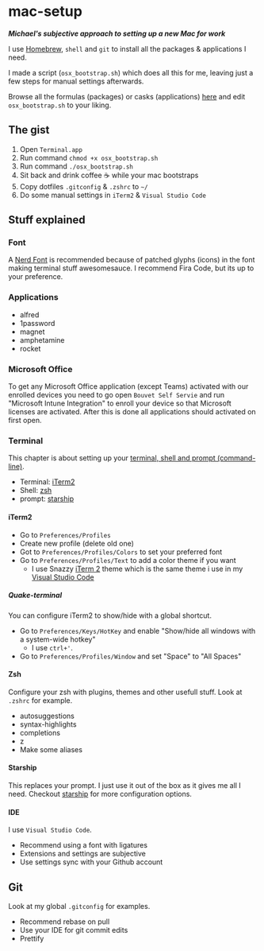 # mac-setup

**_Michael's subjective approach to setting up a new Mac for work_**

I use [Homebrew](https://brew.sh/), `shell` and `git` to install all the packages & applications I need.

I made a script (`osx_bootstrap.sh`) which does all this for me, leaving just a few steps for manual settings afterwards.

Browse all the formulas (packages) or casks (applications) [here](https://formulae.brew.sh/) and edit `osx_bootstrap.sh` to your liking.

## The gist

1. Open `Terminal.app`
2. Run command `chmod +x osx_bootstrap.sh`
3. Run command `./osx_bootstrap.sh`
4. Sit back and drink coffee ☕️ while your mac bootstraps
5. Copy dotfiles `.gitconfig` & `.zshrc` to `~/`
6. Do some manual settings in `iTerm2` & `Visual Studio Code`

## Stuff explained

### Font

A [Nerd Font](https://www.nerdfonts.com/) is recommended because of patched glyphs (icons) in the font making terminal stuff awesomesauce. I recommend Fira Code, but its up to your preference.

### Applications

- alfred
- 1password
- magnet
- amphetamine
- rocket

### Microsoft Office

To get any Microsoft Office application (except Teams) activated with our enrolled devices you need to go open `Bouvet Self Servie` and run "Microsoft Intune Integration" to enroll your device so that Microsoft licenses are activated. After this is done all applications should activated on first open.

### Terminal

This chapter is about setting up your [terminal, shell and prompt (command-line)](https://www.geeksforgeeks.org/difference-between-terminal-console-shell-and-command-line/).

- Terminal: [iTerm2](https://iterm2.com/)
- Shell: [zsh](https://ohmyz.sh/)
- prompt: [starship](https://starship.rs/)

#### iTerm2

- Go to `Preferences/Profiles`
- Create new profile (delete old one)
- Got to `Preferences/Profiles/Colors` to set your preferred font
- Go to `Preferences/Profiles/Text` to add a color theme if you want
  - I use Snazzy [iTerm 2](https://github.com/sindresorhus/iterm2-snazzy) theme which is the same theme i use in my [Visual Studio Code](https://marketplace.visualstudio.com/items?itemName=alexanderbast.vscode-snazzy)

##### Quake-terminal

You can configure iTerm2 to show/hide with a global shortcut.

- Go to `Preferences/Keys/HotKey` and enable "Show/hide all windows with a system-wide hotkey"
  - I use `ctrl+'`.
- Go to `Preferences/Profiles/Window` and set "Space" to "All Spaces"

#### Zsh

Configure your zsh with plugins, themes and other usefull stuff. Look at `.zshrc` for example.

- autosuggestions
- syntax-highlights
- completions
- z
- Make some aliases

#### Starship

This replaces your prompt. I just use it out of the box as it gives me all I need. Checkout [starship](https://starship.rs/) for more configuration options.

#### IDE

I use `Visual Studio Code`.

- Recommend using a font with ligatures
- Extensions and settings are subjective
- Use settings sync with your Github account

## Git

Look at my global `.gitconfig` for examples.

- Recommend rebase on pull
- Use your IDE for git commit edits
- Prettify
